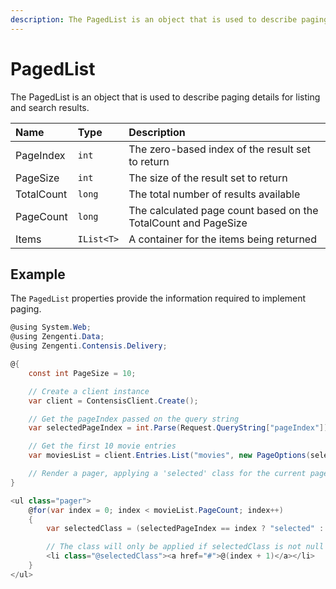 ```yaml
---
description: The PagedList is an object that is used to describe paging details for listing and search results.
---
```


# PagedList

The PagedList is an object that is used to describe paging details for listing and search results.

| Name | Type | Description |
| :--- | :--- | :---------- |
| PageIndex | `int` | The zero-based index of the result set to return |
| PageSize | `int` | The size of the result set to return |
| TotalCount | `long` | The total number of results available |
| PageCount | `long` | The calculated page count based on the TotalCount and PageSize |
| Items | `IList<T>` | A container for the items being returned |

## Example

The `PagedList` properties provide the information required to implement paging.

```cs
@using System.Web;
@using Zengenti.Data;
@using Zengenti.Contensis.Delivery;

@{
    const int PageSize = 10;

    // Create a client instance 
    var client = ContensisClient.Create();

    // Get the pageIndex passed on the query string
    var selectedPageIndex = int.Parse(Request.QueryString["pageIndex"]);

    // Get the first 10 movie entries
    var moviesList = client.Entries.List("movies", new PageOptions(selectedPageIndex, PageSize));

    // Render a pager, applying a 'selected' class for the current page
}

<ul class="pager">
    @for(var index = 0; index < movieList.PageCount; index++)
    {
        var selectedClass = (selectedPageIndex == index ? "selected" : null);

        // The class will only be applied if selectedClass is not null
        <li class="@selectedClass"><a href="#">@(index + 1)</a></li>
    }
</ul>
```
